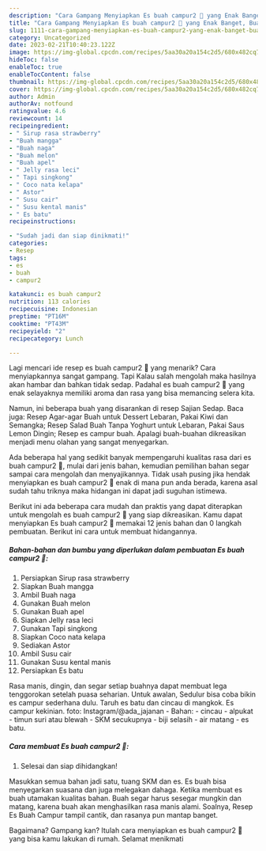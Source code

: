 ```yaml
---
description: "Cara Gampang Menyiapkan Es buah campur2 🤭 yang Enak Banget, Buat Buka Puasa Enak Banget"
title: "Cara Gampang Menyiapkan Es buah campur2 🤭 yang Enak Banget, Buat Buka Puasa Enak Banget"
slug: 1111-cara-gampang-menyiapkan-es-buah-campur2-yang-enak-banget-buat-buka-puasa-enak-banget
category: Uncategorized
date: 2023-02-21T10:40:23.122Z
image: https://img-global.cpcdn.com/recipes/5aa30a20a154c2d5/680x482cq70/es-buah-campur2-foto-resep-utama.jpg
hideToc: false
enableToc: true
enableTocContent: false
thumbnail: https://img-global.cpcdn.com/recipes/5aa30a20a154c2d5/680x482cq70/es-buah-campur2-foto-resep-utama.jpg
cover: https://img-global.cpcdn.com/recipes/5aa30a20a154c2d5/680x482cq70/es-buah-campur2-foto-resep-utama.jpg
author: Admin
authorAv: notfound
ratingvalue: 4.6
reviewcount: 14
recipeingredient:
- " Sirup rasa strawberry"
- "Buah mangga"
- "Buah naga"
- "Buah melon"
- "Buah apel"
- " Jelly rasa leci"
- " Tapi singkong"
- " Coco nata kelapa"
- " Astor"
- " Susu cair"
- " Susu kental manis"
- " Es batu"
recipeinstructions:

- "Sudah jadi dan siap dinikmati!"
categories:
- Resep
tags:
- es
- buah
- campur2

katakunci: es buah campur2 
nutrition: 113 calories
recipecuisine: Indonesian
preptime: "PT16M"
cooktime: "PT43M"
recipeyield: "2"
recipecategory: Lunch

---
```



Lagi mencari ide resep es buah campur2 🤭 yang menarik? Cara menyiapkannya sangat gampang. Tapi Kalau salah mengolah maka hasilnya akan hambar dan bahkan tidak sedap. Padahal es buah campur2 🤭 yang enak selayaknya memiliki aroma dan rasa yang bisa memancing selera kita.


Namun, ini beberapa buah yang disarankan di resep Sajian Sedap. Baca juga: Resep Agar-agar Buah untuk Dessert Lebaran, Pakai Kiwi dan Semangka; Resep Salad Buah Tanpa Yoghurt untuk Lebaran, Pakai Saus Lemon Dingin; Resep es campur buah. Apalagi buah-buahan dikreasikan menjadi menu olahan yang sangat menyegarkan.

Ada beberapa hal yang sedikit banyak mempengaruhi kualitas rasa dari es buah campur2 🤭, mulai dari jenis bahan, kemudian pemilihan bahan segar sampai cara mengolah dan menyajikannya. Tidak usah pusing jika hendak menyiapkan es buah campur2 🤭 enak di mana pun anda berada, karena asal sudah tahu triknya maka hidangan ini dapat jadi suguhan istimewa.


Berikut ini ada beberapa cara mudah dan praktis yang dapat diterapkan untuk mengolah es buah campur2 🤭 yang siap dikreasikan. Kamu dapat menyiapkan Es buah campur2 🤭 memakai 12 jenis bahan dan 0 langkah pembuatan. Berikut ini cara untuk membuat hidangannya.

<!--inarticleads1-->

##### Bahan-bahan dan bumbu yang diperlukan dalam pembuatan Es buah campur2 🤭:

1. Persiapkan  Sirup rasa strawberry
1. Siapkan Buah mangga
1. Ambil Buah naga
1. Gunakan Buah melon
1. Gunakan Buah apel
1. Siapkan  Jelly rasa leci
1. Gunakan  Tapi singkong
1. Siapkan  Coco nata kelapa
1. Sediakan  Astor
1. Ambil  Susu cair
1. Gunakan  Susu kental manis
1. Persiapkan  Es batu


Rasa manis, dingin, dan segar setiap buahnya dapat membuat lega tenggorokan setelah puasa seharian. Untuk awalan, Sedulur bisa coba bikin es campur sederhana dulu. Taruh es batu dan cincau di mangkok. Es campur kekinian. foto: Instagram/@ada_jajanan - Bahan: - cincau - alpukat - timun suri atau blewah - SKM secukupnya - biji selasih - air matang - es batu. 

<!--inarticleads2-->

##### Cara membuat Es buah campur2 🤭:


1. Selesai dan siap dihidangkan!

Masukkan semua bahan jadi satu, tuang SKM dan es. Es buah bisa menyegarkan suasana dan juga melegakan dahaga. Ketika membuat es buah utamakan kualitas bahan. Buah segar harus sesegar mungkin dan matang, karena buah akan menghasilkan rasa manis alami. Soalnya, Resep Es Buah Campur tampil cantik, dan rasanya pun mantap banget. 

Bagaimana? Gampang kan? Itulah cara menyiapkan es buah campur2 🤭 yang bisa kamu lakukan di rumah. Selamat menikmati
